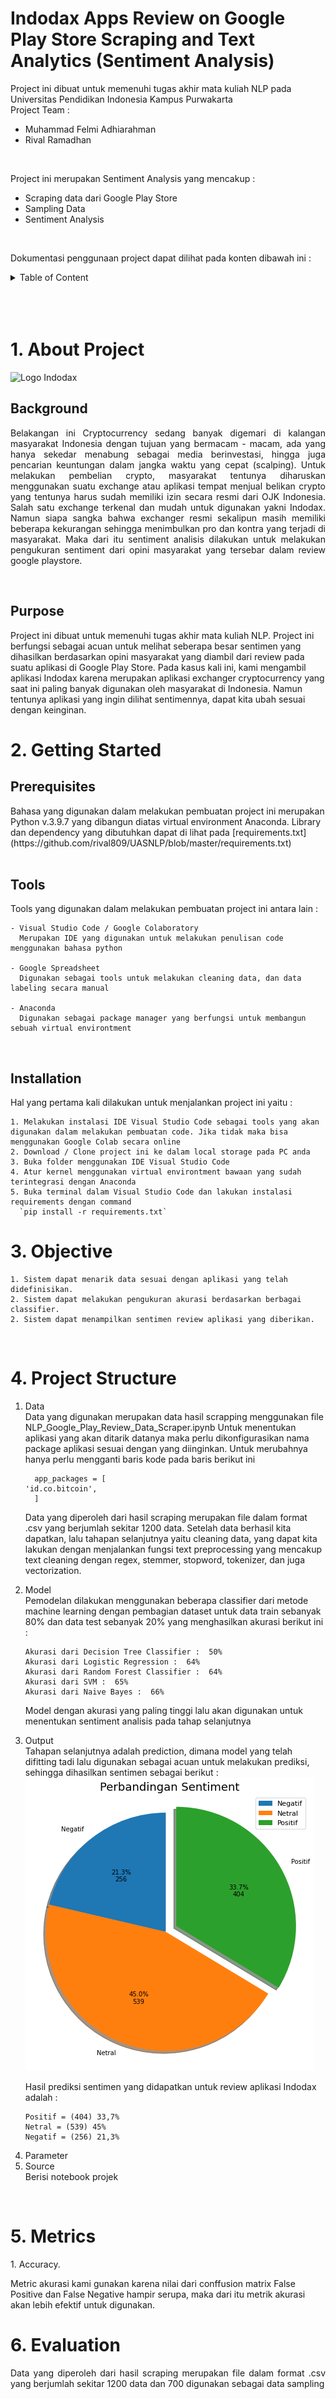 # Indodax Apps Review on Google Play Store Scraping and Text Analytics (Sentiment Analysis)

Project ini dibuat untuk memenuhi tugas akhir mata kuliah NLP pada Universitas Pendidikan Indonesia Kampus Purwakarta
</br>
Project Team :

- Muhammad Felmi Adhiarahman
- Rival Ramadhan

</br>

Project ini merupakan Sentiment Analysis yang mencakup :

- Scraping data dari Google Play Store
- Sampling Data
- Sentiment Analysis

</br>

Dokumentasi penggunaan project dapat dilihat pada konten dibawah ini :

<!-- TABLE OF CONTENTS -->
<details>
  <summary>Table of Content</summary>
  <ol>
    <li><a href="#about">About The Project</a></li>
    <li>
      <a href="#getting-started">Getting Started</a>
      <ul>
        <li><a href="#prerequisites">Prerequisites</a></li>
        <li><a href="#installation">Installation</a></li>
      </ul>
    </li>
    <li><a href="#objective">Objective</a></li>
    <li><a href="#projectstructure">Project Structure</a></li>
    <li><a href="#metrics">Metrics</a></li>
    <li><a href="#evaluation">Evaluation</a></li>
  </ol>
</details>
</br>
</br>
</br>

</hr>

<h1 id="about">1. About Project</h1>
  <img src="https://upload.wikimedia.org/wikipedia/commons/b/b0/Logo_Indodax.png" alt="Logo Indodax"/>
  <h2 id="bg">Background</h2>
    <div><p align="justify">Belakangan ini Cryptocurrency sedang banyak digemari di kalangan masyarakat Indonesia dengan tujuan yang bermacam - macam, ada yang hanya sekedar menabung sebagai media berinvestasi, hingga juga pencarian keuntungan dalam jangka waktu yang cepat (scalping). Untuk melakukan pembelian crypto, masyarakat tentunya diharuskan menggunakan suatu exchange atau aplikasi tempat menjual belikan crypto yang tentunya harus sudah memiliki izin secara resmi dari OJK Indonesia. Salah satu exchange terkenal dan mudah untuk digunakan yakni Indodax. Namun siapa sangka bahwa exchanger resmi sekalipun masih memiliki beberapa kekurangan sehingga menimbulkan pro dan kontra yang terjadi di masyarakat. Maka dari itu sentiment analisis dilakukan untuk melakukan pengukuran sentiment dari opini masyarakat yang tersebar dalam review google playstore.</p></div>

  </br>

  <h2 id="pps">Purpose</h2>
    Project ini dibuat untuk memenuhi tugas akhir mata kuliah NLP. Project ini berfungsi sebagai acuan untuk melihat seberapa besar sentimen yang dihasilkan berdasarkan opini masyarakat yang diambil dari review pada suatu aplikasi di Google Play Store. Pada kasus kali ini, kami mengambil aplikasi Indodax karena merupakan aplikasi exchanger cryptocurrency yang saat ini paling banyak digunakan oleh masyarakat di Indonesia. Namun tentunya aplikasi yang ingin dilihat sentimennya, dapat kita ubah sesuai dengan keinginan.

</br>
<h1 id="getting-started">2. Getting Started</h1>
  <h2 id="pre">Prerequisites</h2>
    Bahasa yang digunakan dalam melakukan pembuatan project ini merupakan  Python v.3.9.7  yang dibangun diatas virtual environment Anaconda. Library dan dependency yang dibutuhkan dapat di lihat pada [requirements.txt](https://github.com/rival809/UASNLP/blob/master/requirements.txt)
  </br>
  </br>
  <h2 id="tools">Tools</h2>
    Tools yang digunakan dalam melakukan pembuatan project ini antara lain :

    - Visual Studio Code / Google Colaboratory
      Merupakan IDE yang digunakan untuk melakukan penulisan code menggunakan bahasa python

    - Google Spreadsheet
      Digunakan sebagai tools untuk melakukan cleaning data, dan data labeling secara manual

    - Anaconda
      Digunakan sebagai package manager yang berfungsi untuk membangun sebuah virtual environtment

</br>

  <h2 id="install">Installation</h2>
    Hal yang pertama kali dilakukan untuk menjalankan project ini yaitu :
    
    1. Melakukan instalasi IDE Visual Studio Code sebagai tools yang akan digunakan dalam melakukan pembuatan code. Jika tidak maka bisa menggunakan Google Colab secara online
    2. Download / Clone project ini ke dalam local storage pada PC anda
    3. Buka folder menggunakan IDE Visual Studio Code
    4. Atur kernel menggunakan virtual environtment bawaan yang sudah terintegrasi dengan Anaconda
    5. Buka terminal dalam Visual Studio Code dan lakukan instalasi requirements dengan command 
      `pip install -r requirements.txt`
  <h2 id="install"></h2>
  
<h1 id="objective">3. Objective</h1>

    1. Sistem dapat menarik data sesuai dengan aplikasi yang telah didefinisikan.
    2. Sistem dapat melakukan pengukuran akurasi berdasarkan berbagai classifier.
    2. Sistem dapat menampilkan sentimen review aplikasi yang diberikan.

<br/>

<h1 id="projectstructure">4. Project Structure</h1>
  <ol>
    <li>Data</li>
      Data yang digunakan merupakan data hasil scrapping menggunakan file NLP_Google_Play_Review_Data_Scraper.ipynb
      Untuk menentukan aplikasi yang akan ditarik datanya maka perlu dikonfigurasikan nama package aplikasi sesuai dengan yang diinginkan. Untuk merubahnya hanya perlu mengganti baris kode pada baris berikut ini

      app_packages = [
    'id.co.bitcoin',
      ]

Data yang diperoleh dari hasil scraping merupakan file dalam format .csv yang berjumlah sekitar 1200 data.
Setelah data berhasil kita dapatkan, lalu tahapan selanjutnya yaitu cleaning data, yang dapat kita lakukan dengan menjalankan fungsi text preprocessing yang mencakup text cleaning dengan regex, stemmer, stopword, tokenizer, dan juga vectorization.

  <li>Model</li>
    Pemodelan dilakukan menggunakan beberapa classifier dari metode machine learning dengan pembagian dataset untuk data train sebanyak 80% dan data test sebanyak 20% yang menghasilkan akurasi berikut ini :

    Akurasi dari Decision Tree Classifier :  50%
    Akurasi dari Logistic Regression :  64%
    Akurasi dari Random Forest Classifier :  64%
    Akurasi dari SVM :  65%
    Akurasi dari Naive Bayes :  66%

Model dengan akurasi yang paling tinggi lalu akan digunakan untuk menentukan sentiment analisis pada tahap selanjutnya

  <li>Output</li>
  Tahapan selanjutnya adalah prediction, dimana model yang telah difitting tadi lalu digunakan sebagai acuan untuk melakukan prediksi, sehingga dihasilkan sentimen sebagai berikut :

  <img src="output\hasil_sentimen.png" alt="Hasil sentimen"/>

Hasil prediksi sentimen yang didapatkan untuk review aplikasi Indodax adalah :

    Positif = (404) 33,7%
    Netral = (539) 45%
    Negatif = (256) 21,3%

  <li>Parameter</li>
  <li>Source</li>
  Berisi notebook projek
  </ol>

<br/>

<h1 id="metrics">5. Metrics</h1>
  <div><p align="justify">1. Accuracy.</p></div>
    Metric akurasi kami gunakan karena nilai dari conffusion matrix False Positive dan False Negative hampir serupa, maka dari itu metrik akurasi akan lebih efektif untuk digunakan. 
<br/>

<h1 id="evaluation">6. Evaluation</h1>
<div><p align="justify">Data yang diperoleh dari hasil scraping merupakan file dalam format .csv yang berjumlah sekitar 1200 data dan 700 digunakan sebagai data sampling</div>
